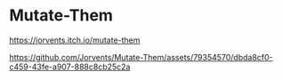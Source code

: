 # Mutate-Them


https://jorvents.itch.io/mutate-them



https://github.com/Jorvents/Mutate-Them/assets/79354570/dbda8cf0-c459-43fe-a907-888c8cb25c2a

